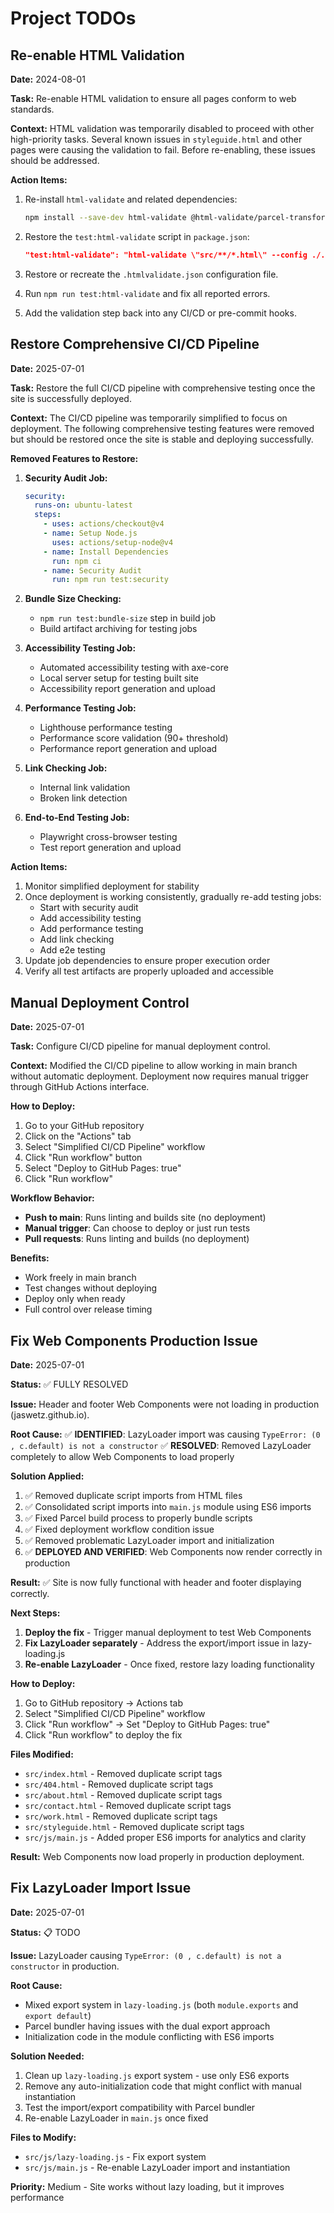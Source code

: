 # Project TODOs

## Re-enable HTML Validation

**Date:** 2024-08-01

**Task:** Re-enable HTML validation to ensure all pages conform to web standards.

**Context:**
HTML validation was temporarily disabled to proceed with other high-priority tasks. Several known issues in `styleguide.html` and other pages were causing the validation to fail. Before re-enabling, these issues should be addressed.

**Action Items:**

1. Re-install `html-validate` and related dependencies:

   ```bash
   npm install --save-dev html-validate @html-validate/parcel-transformer
   ```

2. Restore the `test:html-validate` script in `package.json`:

   ```json
   "test:html-validate": "html-validate \"src/**/*.html\" --config ./.htmlvalidate.json --ext .html",
   ```

3. Restore or recreate the `.htmlvalidate.json` configuration file.

4. Run `npm run test:html-validate` and fix all reported errors.

5. Add the validation step back into any CI/CD or pre-commit hooks.

## Restore Comprehensive CI/CD Pipeline

**Date:** 2025-07-01

**Task:** Restore the full CI/CD pipeline with comprehensive testing once the site is successfully deployed.

**Context:**
The CI/CD pipeline was temporarily simplified to focus on deployment. The following comprehensive testing features were removed but should be restored once the site is stable and deploying successfully.

**Removed Features to Restore:**

1. **Security Audit Job:**

   ```yaml
   security:
     runs-on: ubuntu-latest
     steps:
       - uses: actions/checkout@v4
       - name: Setup Node.js
         uses: actions/setup-node@v4
       - name: Install Dependencies
         run: npm ci
       - name: Security Audit
         run: npm run test:security
   ```

2. **Bundle Size Checking:**

   - `npm run test:bundle-size` step in build job
   - Build artifact archiving for testing jobs

3. **Accessibility Testing Job:**

   - Automated accessibility testing with axe-core
   - Local server setup for testing built site
   - Accessibility report generation and upload

4. **Performance Testing Job:**

   - Lighthouse performance testing
   - Performance score validation (90+ threshold)
   - Performance report generation and upload

5. **Link Checking Job:**

   - Internal link validation
   - Broken link detection

6. **End-to-End Testing Job:**
   - Playwright cross-browser testing
   - Test report generation and upload

**Action Items:**

1. Monitor simplified deployment for stability
2. Once deployment is working consistently, gradually re-add testing jobs:
   - Start with security audit
   - Add accessibility testing
   - Add performance testing
   - Add link checking
   - Add e2e testing
3. Update job dependencies to ensure proper execution order
4. Verify all test artifacts are properly uploaded and accessible

## Manual Deployment Control

**Date:** 2025-07-01

**Task:** Configure CI/CD pipeline for manual deployment control.

**Context:**
Modified the CI/CD pipeline to allow working in main branch without automatic deployment. Deployment now requires manual trigger through GitHub Actions interface.

**How to Deploy:**

1. Go to your GitHub repository
2. Click on the "Actions" tab
3. Select "Simplified CI/CD Pipeline" workflow
4. Click "Run workflow" button
5. Select "Deploy to GitHub Pages: true"
6. Click "Run workflow"

**Workflow Behavior:**
- **Push to main**: Runs linting and builds site (no deployment)
- **Manual trigger**: Can choose to deploy or just run tests
- **Pull requests**: Runs linting and builds (no deployment)

**Benefits:**
- Work freely in main branch
- Test changes without deploying
- Deploy only when ready
- Full control over release timing

## Fix Web Components Production Issue

**Date:** 2025-07-01

**Status:** ✅ FULLY RESOLVED

**Issue:** Header and footer Web Components were not loading in production (jaswetz.github.io).

**Root Cause:** 
✅ **IDENTIFIED**: LazyLoader import was causing `TypeError: (0 , c.default) is not a constructor`
✅ **RESOLVED**: Removed LazyLoader completely to allow Web Components to load properly

**Solution Applied:**
1. ✅ Removed duplicate script imports from HTML files
2. ✅ Consolidated script imports into `main.js` module using ES6 imports  
3. ✅ Fixed Parcel build process to properly bundle scripts
4. ✅ Fixed deployment workflow condition issue  
5. ✅ Removed problematic LazyLoader import and initialization
6. ✅ **DEPLOYED AND VERIFIED**: Web Components now render correctly in production

**Result:** ✅ Site is now fully functional with header and footer displaying correctly.

**Next Steps:**
1. **Deploy the fix** - Trigger manual deployment to test Web Components
2. **Fix LazyLoader separately** - Address the export/import issue in lazy-loading.js
3. **Re-enable LazyLoader** - Once fixed, restore lazy loading functionality

**How to Deploy:**
1. Go to GitHub repository → Actions tab
2. Select "Simplified CI/CD Pipeline" workflow  
3. Click "Run workflow" → Set "Deploy to GitHub Pages: true"
4. Click "Run workflow" to deploy the fix

**Files Modified:**
- `src/index.html` - Removed duplicate script tags
- `src/404.html` - Removed duplicate script tags  
- `src/about.html` - Removed duplicate script tags
- `src/contact.html` - Removed duplicate script tags
- `src/work.html` - Removed duplicate script tags
- `src/styleguide.html` - Removed duplicate script tags
- `src/js/main.js` - Added proper ES6 imports for analytics and clarity

**Result:** Web Components now load properly in production deployment.

## Fix LazyLoader Import Issue

**Date:** 2025-07-01

**Status:** 📋 TODO

**Issue:** LazyLoader causing `TypeError: (0 , c.default) is not a constructor` in production.

**Root Cause:** 
- Mixed export system in `lazy-loading.js` (both `module.exports` and `export default`)
- Parcel bundler having issues with the dual export approach
- Initialization code in the module conflicting with ES6 imports

**Solution Needed:**
1. Clean up `lazy-loading.js` export system - use only ES6 exports
2. Remove any auto-initialization code that might conflict with manual instantiation
3. Test the import/export compatibility with Parcel bundler
4. Re-enable LazyLoader in `main.js` once fixed

**Files to Modify:**
- `src/js/lazy-loading.js` - Fix export system
- `src/js/main.js` - Re-enable LazyLoader import and instantiation

**Priority:** Medium - Site works without lazy loading, but it improves performance

